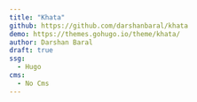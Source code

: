 ```yaml
---
title: "Khata"
github: https://github.com/darshanbaral/khata
demo: https://themes.gohugo.io/theme/khata/
author: Darshan Baral
draft: true
ssg:
  - Hugo
cms:
  - No Cms
---
```

